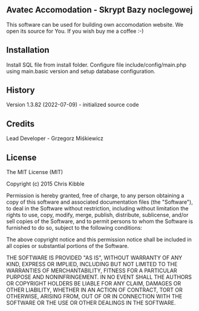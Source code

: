 ## Avatec Accomodation - Skrypt Bazy noclegowej

This software can be used for building own accomodation website. We open its source for You. If you wish buy me a coffee :-)

## Installation

Install SQL file from install folder. Configure file include/config/main.php using main.basic version and setup database configuration.

## History

Version 1.3.82 (2022-07-09) - initialized source code

## Credits

Lead Developer - Grzegorz Miśkiewicz

## License

The MIT License (MIT)

Copyright (c) 2015 Chris Kibble

Permission is hereby granted, free of charge, to any person obtaining a copy of this software and associated documentation files (the "Software"), to deal in the Software without restriction, including without limitation the rights to use, copy, modify, merge, publish, distribute, sublicense, and/or sell copies of the Software, and to permit persons to whom the Software is furnished to do so, subject to the following conditions:

The above copyright notice and this permission notice shall be included in all copies or substantial portions of the Software.

THE SOFTWARE IS PROVIDED "AS IS", WITHOUT WARRANTY OF ANY KIND, EXPRESS OR IMPLIED, INCLUDING BUT NOT LIMITED TO THE WARRANTIES OF MERCHANTABILITY, FITNESS FOR A PARTICULAR PURPOSE AND NONINFRINGEMENT. IN NO EVENT SHALL THE AUTHORS OR COPYRIGHT HOLDERS BE LIABLE FOR ANY CLAIM, DAMAGES OR OTHER LIABILITY, WHETHER IN AN ACTION OF CONTRACT, TORT OR OTHERWISE, ARISING FROM, OUT OF OR IN CONNECTION WITH THE SOFTWARE OR THE USE OR OTHER DEALINGS IN THE SOFTWARE.
